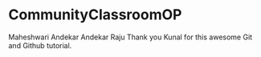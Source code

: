 # CommunityClassroomOP
Maheshwari Andekar
Andekar Raju
Thank you Kunal for this awesome Git and Github tutorial.
